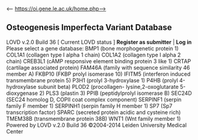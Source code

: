 <-- https://oi.gene.le.ac.uk/home.php-->

## Osteogenesis Imperfecta Variant Database
LOVD v.2.0 Build 36 [ Current LOVD status ] 
**Register as submitter** | **Log in**  
Please select a gene database: 
BMP1 (bone morphogenetic protein 1) COL1A1 (collagen type I alpha 1 chain) COL1A2 (collagen type I alpha 2 chain) CREB3L1 (cAMP responsive element binding protein 3 like 1) CRTAP (cartilage associated protein) FAM46A (family with sequence similarity 46 member A) FKBP10 (FKBP prolyl isomerase 10) IFITM5 (interferon induced transmembrane protein 5) P3H1 (prolyl 3-hydroxylase 1) P4HB (prolyl 4-hydroxylase subunit beta) PLOD2 (procollagen- lysine,2-oxoglutarate 5-dioxygenase 2) PLS3 (plastin 3) PPIB (peptidylprolyl isomerase B) SEC24D (SEC24 homolog D, COPII coat complex component) SERPINF1 (serpin family F member 1) SERPINH1 (serpin family H member 1) SP7 (Sp7 transcription factor) SPARC (secreted protein acidic and cysteine rich) TMEM38B (transmembrane protein 38B) WNT1 (Wnt family member 1)  
Powered by LOVD v.2.0 Build 36 
©2004-2014 Leiden University Medical Center